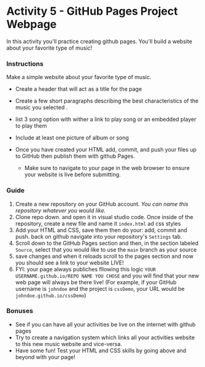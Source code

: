 # Activity 5 - GitHub Pages Project Webpage

In this activity you'll practice creating github pages. You'll build a website about your favorite type of music!

### Instructions

Make a simple website about your favorite type of music.

- Create a header that will act as a title for the page
- Create a few short paragraphs describing the best characteristics of the music you selected .
- list 3 song option with wither a link to play song or an embedded player to play them
- Include at least one picture of album or song

- Once you have created your HTML add, commit, and push your files up to GitHub then publish them with github Pages.
  - Make sure to navigate to your page in the web browser to ensure your website is live before submitting.

### Guide

1. Create a new repository on your GitHub account. _You can name this repository whatever you would like._
2. Clone repo down. and open it in visual studio code. Once inside of the repository, create a new file and name it `index.html` ad css styles
3. Add your HTML and CSS, save them then do your: add, commit and push. back on github navigate into your repository's `Settings` tab.
4. Scroll down to the GitHub Pages section and then, in the section labeled `Source`, select that you would like to use the `main` branch as your source
5. save changes and when it reloads scroll to the pages section and now you should see a link to your website LIVE!
6. FYI: your page always publiches fllowing this logic `YOUR USERNAME.github.io/REPO NAME YOU CHOSE` and you will find that your new web page will always be there live! (For example, if your GitHub username is `johndoe` and the project is `cssDemo`, your URL would be `johndoe.github.io/cssDemo`)

### Bonuses

- See if you can have all your activities be live on the internet with github pages
- Try to create a navigation system which links all your activities website to this new music website and vice-versa.
- Have some fun! Test your HTML and CSS skills by going above and beyond with your page!
